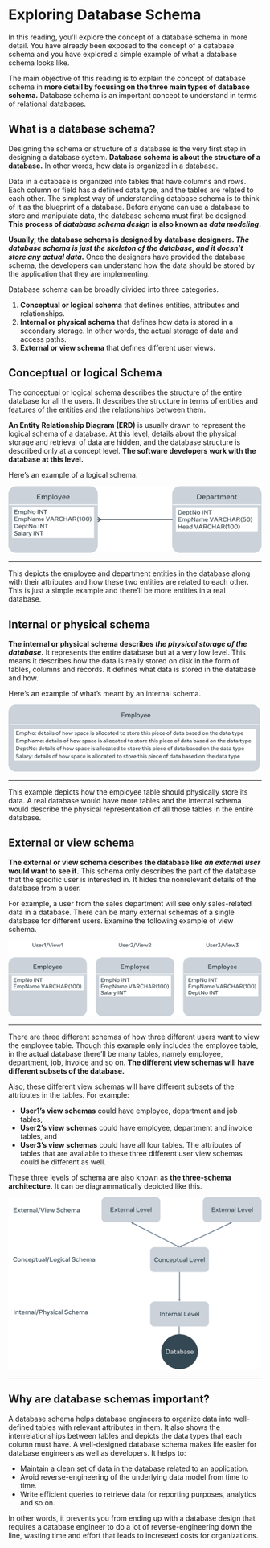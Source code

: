 # **Exploring Database Schema**

In this reading, you’ll explore the concept of a database schema in more detail. You have already been exposed to the concept of a database schema and you have explored a simple example of what a database schema looks like.

The main objective of this reading is to explain the concept of database schema in **more detail by focusing on the three main types of database schema.** Database schema is an important concept to understand in terms of relational databases.

## **What is a database schema?**

Designing the schema or structure of a database is the very first step in designing a database system. **Database schema is about the structure of a database.** In other words, how data is organized in a database.

Data in a database is organized into tables that have columns and rows. Each column or field has a defined data type, and the tables are related to each other. The simplest way of understanding database schema is to think of it as the blueprint of a database. Before anyone can use a database to store and manipulate data, the database schema must first be designed. **This process of *database schema design* is also known as *data modeling*.**

**Usually, the database schema is designed by database designers. *The database schema is just the skeleton of the database, and it doesn’t store any actual data*.** Once the designers have provided the database schema, the developers can understand how the data should be stored by the application that they are implementing.

Database schema can be broadly divided into three categories. 

1. **Conceptual or logical schema** that defines entities, attributes and relationships.
2. **Internal or physical schema** that defines how data is stored in a secondary storage. In other words, the actual storage of data and access paths.
3. **External or view schema** that defines different user views. 

## **Conceptual or logical Schema**

The conceptual or logical schema describes the structure of the entire database for all the users. It describes the structure in terms of entities and features of the entities and the relationships between them.

**An Entity Relationship Diagram (ERD)** is usually drawn to represent the logical schema of a database. At this level, details about the physical storage and retrieval of data are hidden, and the database structure is described only at a concept level. **The software developers work with the database at this level.**

Here’s an example of a logical schema.

<img src="schema-1.png"/>

---

This depicts the employee and department entities in the database along with their attributes and how these two entities are related to each other. This is just a simple example and there’ll be more entities in a real database. 

## **Internal or physical schema**

**The internal or physical schema describes *the physical storage of the database*.** It represents the entire database but at a very low level. This means it describes how the data is really stored on disk in the form of tables, columns and records. It defines what data is stored in the database and how.

Here’s an example of what’s meant by an internal schema.

<img src="schema-2.png"/>

---

This example depicts how the employee table should physically store its data. A real database would have more tables and the internal schema would describe the physical representation of all those tables in the entire database. 

## **External or view schema**

**The external or view schema describes the database like *an external user* would want to see it.** This schema only describes the part of the database that the specific user is interested in. It hides the nonrelevant details of the database from a user.

For example, a user from the sales department will see only sales-related data in a database. There can be many external schemas of a single database for different users. Examine the following example of view schema.

<img src="schema-3.png"/>

---

There are three different schemas of how three different users want to view the employee table. Though this example only includes the employee table, in the actual database there’ll be many tables, namely employee, department, job, invoice and so on. **The different view schemas will have different subsets of the database.**

Also, these different view schemas will have different subsets of the attributes in the tables. For example:

+ **User1’s view schemas** could have employee, department and job tables,
+ **User2’s view schemas** could have employee, department and invoice tables, and
+ **User3’s view schemas** could have all four tables. The attributes of tables that are available to these three different user view schemas could be different as well.

These three levels of schema are also known as **the three-schema architecture.** It can be diagrammatically depicted like this.

<img src="schema-4.png"/>

---

## **Why are database schemas important?**

A database schema helps database engineers to organize data into well-defined tables with relevant attributes in them. It also shows the interrelationships between tables and depicts the data types that each column must have. A well-designed database schema makes life easier for database engineers as well as developers. It helps to:

- Maintain a clean set of data in the database related to an application.
- Avoid reverse-engineering of the underlying data model from time to time.
- Write efficient queries to retrieve data for reporting purposes, analytics and so on.

In other words, it prevents you from ending up with a database design that requires a database engineer to do a lot of reverse-engineering down the line, wasting time and effort that leads to increased costs for organizations.
